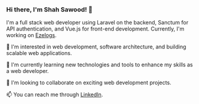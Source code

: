 ### Hi there, I'm Shah Sawood! 👋

I'm a full stack web developer using Laravel on the backend, Sanctum for API authentication, and Vue.js for front-end development. Currently, I'm working on [Ezelogs](https://web.ezelogs.com).

👀 I'm interested in web development, software architecture, and building scalable web applications.

🌱 I'm currently learning new technologies and tools to enhance my skills as a web developer.

💞️ I'm looking to collaborate on exciting web development projects.

📫 You can reach me through [LinkedIn](https://www.linkedin.com/in/shahsawoodshinwari/).
